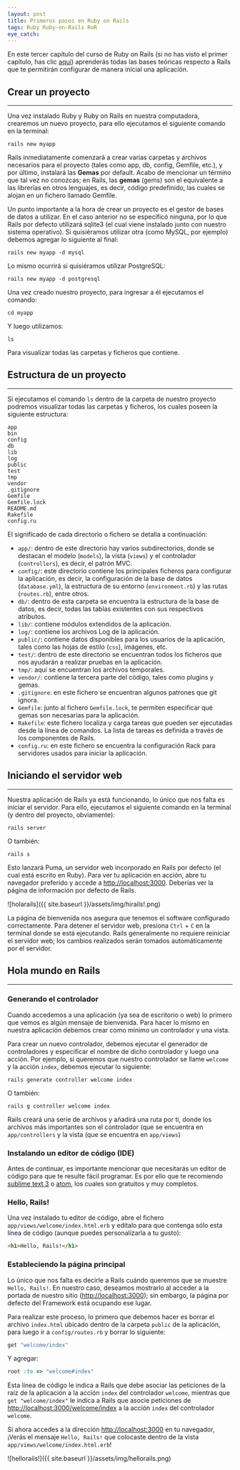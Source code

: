 ```yaml
---
layout: post
title: Primeros pasos en Ruby on Rails
tags: Ruby Ruby-on-Rails RoR
eye_catch:
---
```


En este tercer capítulo del curso de Ruby on Rails (si no has visto el primer capítulo, has clic [aquí](https://nisoto.github.io/2017/04/28/instalacion-y-configuracion-ruby-on-rails/)) aprenderás todas las bases teóricas respecto a Rails que te permitirán configurar de manera inicial una aplicación.

<!--more-->

## Crear un proyecto
--------------------

Una vez instalado Ruby y Ruby on Rails en nuestra computadora, crearemos un nuevo proyecto, para ello ejecutamos el siguiente comando en la terminal:

```
rails new myapp
```

Rails inmediatamente comenzará a crear varias carpetas y archivos necesarios para el proyecto (tales como app, db, config, Gemfile, etc.), y por último, instalará las **Gemas** por default. Acabo de mencionar un término que tal vez no conozcas; en Rails, las **gemas** (gems) son el equivalente a las librerías en otros lenguajes, es decir, código predefinido, las cuales se alojan en un fichero llamado Gemfile.

Un punto importante a la hora de crear un proyecto es el gestor de bases de datos a utilizar. En el caso anterior no se especificó ninguna, por lo que Rails por defecto utilizará sqlite3 (el cual viene instalado junto con nuestro sistema operativo). Si quisiéramos utilizar otra (como MySQL, por ejemplo) debemos agregar lo siguiente al final:

```
rails new myapp -d mysql
```

Lo mismo ocurrirá si quisiéramos utilizar PostgreSQL:

```
rails new myapp -d postgresql
```

Una vez creado nuestro proyecto, para ingresar a él ejecutamos el comando:

```
cd myapp
```

Y luego utilizamos:

```
ls
```

Para visualizar todas las carpetas y ficheros que contiene.

## Estructura de un proyecto
----------------------------

Si ejecutamos el comando `ls` dentro de la carpeta de nuestro proyecto podremos visualizar todas las carpetas y ficheros, los cuales poseen la siguiente estructura:

```
app
bin
config
db
lib
log
public
test
tmp
vendor
.gitignore
Gemfile
Gemfile.lock
README.md
Rakefile
config.ru
```

El significado de cada directorio o fichero se detalla a continuación:

* `app/`: dentro de este directorio hay varios subdirectorios, donde se destacan el modelo (`models`), la vista (`views`) y el controlador (`controllers`), es decir, el patrón MVC.
* `config/`: este directorio contiene los principales ficheros para configurar la aplicación, es decir, la configuración de la base de datos (`database.yml`), la estructura de su entorno (`environment.rb`) y las rutas (`routes.rb`), entre otros.
* `db/`: dentro de esta carpeta se encuentra la estructura de la base de datos, es decir, todas las tablas existentes con sus respectivos atributos.
* `lib/`: contiene módulos extendidos de la aplicación.
* `log/`: contiene los archivos Log de la aplicación.
* `public/`: contiene datos disponibles para los usuarios de la aplicación, tales como las hojas de estilo (`css`), imágenes, etc.
* `test/`: dentro de este directorio se encuentran todos los ficheros que nos ayudarán a realizar pruebas en la aplicación.
* `tmp/`: aquí se encuentran los archivos temporales.
* `vendor/`: contiene la tercera parte del código, tales como plugins y gemas.
* `.gitignore`: en este fichero se encuentran algunos patrones que git ignora.
* `Gemfile`: junto al fichero `Gemfile.lock`, te permiten especificar qué gemas son necesarias para la aplicación.
* `Rakefile`: este fichero localiza y carga tareas que pueden ser ejecutadas desde la línea de comandos. La lista de tareas es definida a través de los componentes de Rails.
* `config.ru`: en este fichero se encuentra la configuración Rack para servidores usados para iniciar la aplicación.

## Iniciando el servidor web
----------------------------

Nuestra aplicación de Rails ya está funcionando, lo único que nos falta es iniciar el servidor. Para ello, ejecutamos el siguiente comando en la terminal (y dentro del proyecto, obviamente):

```
rails server
```

O también:

```
rails s
```

Esto lanzará Puma, un servidor web incorporado en Rails por defecto (el cual está escrito en Ruby). Para ver tu aplicación en acción, abre tu navegador preferido y accede a [http://localhost:3000](http://localhost:3000). Deberías ver la página de información por defecto de Rails.

![holarails]({{ site.baseurl }}/assets/img/hirails!.png)

La página de bienvenida nos asegura que tenemos el software configurado correctamente. Para detener el servidor web, presiona `Ctrl` + `C` en la terminal donde se está ejecutando. Rails generalmente no requiere reiniciar el servidor web; los cambios realizados serán tomados automáticamente por el servidor.

## Hola mundo en Rails
----------------------

### Generando el controlador

Cuando accedemos a una aplicación (ya sea de escritorio o web) lo primero que vemos es algún mensaje de bienvenida. Para hacer lo mismo en nuestra aplicación debemos crear como mínimo un controlador y una vista.

Para crear un nuevo controlador, debemos ejecutar el generador de controladores y especificar el nombre de dicho controlador y luego una acción. Por ejemplo, si queremos que nuestro controlador se llame `welcome` y la acción `index`, debemos ejecutar lo siguiente:

```
rails generate controller welcome index
```

O también:

```
rails g controller welcome index
```

Rails creará una serie de archivos y añadirá una ruta por ti, donde los archivos más importantes son el controlador (que se encuentra en `app/controllers` y la vista (que se encuentra en `app/views`)

### Instalando un editor de código (IDE)

Antes de continuar, es importante mencionar que necesitarás un editor de código para que te resulte fácil programar. Es por ello que te recomiendo [sublime text 3](https://www.sublimetext.com/3) o [atom](https://atom.io/), los cuales son gratuitos y muy completos.

### Hello, Rails!

Una vez instalado tu editor de código, abre el fichero `app/views/welcome/index.html.erb` y edítalo para que contenga sólo esta línea de código (aunque puedes personalizarla a tu gusto):

``` html
<h1>Hello, Rails!</h1>
```

### Estableciendo la página principal

Lo único que nos falta es decirle a Rails cuándo queremos que se muestre `Hello, Rails!`. En nuestro caso, deseamos mostrarlo al acceder a la portada de nuestro sitio ([http://localhost:3000](http://localhost:3000)); sin embargo, la página por defecto del Framework está ocupando ese lugar.

Para realizar este proceso, lo primero que debemos hacer es borrar el archivo `index.html` ubicado dentro de la carpeta `public` de la aplicación, para luego ir a `config/routes.rb` y borrar lo siguiente:

``` ruby
get "welcome/index"
```

Y agregar:

``` ruby
root :to => "welcome#index"
```

Esta línea de código le indica a Rails que debe asociar las peticiones de la raíz de la aplicación a la acción `index` del controlador `welcome`, mientras que `get "welcome/index"` le indica a Rails que asocie peticiones de [http://localhost:3000/welcome/index](http://localhost:3000/welcome/index) a la acción `index` del controlador `welcome`.

Si ahora accedes a la dirección [http://localhost:3000](http://localhost:3000) en tu navegador, ¡Verás el mensaje `Hello, Rails!` que colocaste dentro de la vista `app/views/welcome/index.html.erb`!

![hellorails!]({{ site.baseurl }}/assets/img/hellorails.png)
